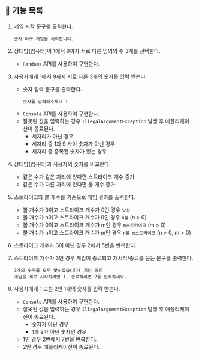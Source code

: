 ## 📄 기능 목록

1. 게임 시작 문구를 출력한다.
   ```
   숫자 야구 게임을 시작합니다.
   ```
2. 상대방(컴퓨터)이 1에서 9까지 서로 다른 임의의 수 3개를 선택한다.
    - `Randoms` API를 사용하여 구현한다.

3. 사용자에게 1에서 9까지 서로 다른 3개의 숫자를 입력 받는다.
    - 숫자 입력 문구를 출력한다.
      ```
      숫자를 입력해주세요 : 
      ```
    - `Console` API를 사용하여 구현한다.
    - 잘못된 값을 입력하는 경우 `IllegalArgumentException` 발생 후 애플리케이션이 종료된다.
        - 세자리가 아닌 경우
        - 세자리 중 1과 9 사이 숫자가 아닌 경우
        - 세자리 중 중복된 숫자가 있는 경우

4. 상대방(컴퓨터)과 사용자의 숫자를 비교한다.
    - 같은 수가 같은 자리에 있다면 스트라이크 개수 증가
    - 같은 수가 다른 자리에 있다면 볼 개수 증가

5. 스트라이크와 볼 개수를 기준으로 게임 결과를 출력한다.
   - 볼 개수가 0이고 스트라이크 개수가 0인 경우 `낫싱`
   - 볼 개수가 n이고 스트라이크 개수가 0인 경우 `n볼` (n > 0)
   - 볼 개수가 0이고 스트라이크 개수가 m인 경우 `m스트라이크` (m > 0)
   - 볼 개수가 n이고 스트라이크 개수가 m인 경우 `n볼 m스트라이크` (n > 0, m > 0)

6. 스트라이크 개수가 3이 아닌 경우 2에서 5번을 반복한다.

7. 스트라이크 개수가 3인 경우 게임이 종료되고 재시작/종료를 묻는 문구를 출력한다.
   ```
   3개의 숫자를 모두 맞히셨습니다! 게임 종료
   게임을 새로 시작하려면 1, 종료하려면 2를 입력하세요.
   ```

8. 사용자에게 1 또는 2인 1개의 숫자를 입력 받는다.
   - `Console` API를 사용하여 구현한다.
   - 잘못된 값을 입력하는 경우 `IllegalArgumentException` 발생 후 애플리케이션이 종료된다.
      - 숫자가 아닌 경우
      - 1과 2가 아닌 숫자인 경우
   - 1인 경우 2번에서 7번을 반복한다.
   - 2인 경우 애플리케이션이 종료된다.